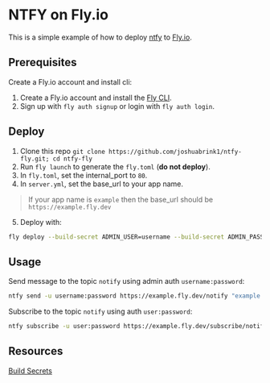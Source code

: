 # NTFY on Fly.io

This is a simple example of how to deploy [ntfy](ntfy.sh) to [Fly.io](https://fly.io).

## Prerequisites

Create a Fly.io account and install cli:
1. Create a Fly.io account and install the [Fly CLI](https://fly.io/docs/hands-on/installing/).
2. Sign up with `fly auth signup` or login with `fly auth login`.

## Deploy

1. Clone this repo `git clone https://github.com/joshuabrink1/ntfy-fly.git; cd ntfy-fly`
2. Run `fly launch` to generate the `fly.toml` (**do not deploy**).
3. In `fly.toml`, set the internal_port to `80`.
4. In `server.yml`, set the base_url to your app name.
> If your app name is `example` then the base_url should be `https://example.fly.dev`
5. Deploy with:
```bash
fly deploy --build-secret ADMIN_USER=username --build-secret ADMIN_PASS=password 
``` 

## Usage

Send message to the topic `notify` using admin auth `username:password`:
```bash
ntfy send -u username:password https://example.fly.dev/notify "example message"
```

Subscribe to the topic `notify` using auth `user:password`:
```bash
ntfy subscribe -u user:password https://example.fly.dev/subscribe/notify
```

## Resources

[Build Secrets](https://fly.io/docs/reference/build-secrets/)
